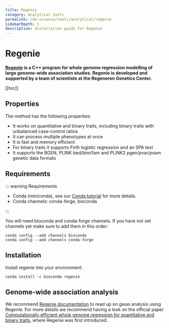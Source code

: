 ```yaml
---
title: Regenie
category: Analytical tools
permalink: /do-science/tools/analytical/regenie
sidebarDepth: 1
description: Installation guide for Regenie
---
```


# Regenie

**[Regenie](https://github.com/rgcgithub/regenie) is a C++ program for whole genome regression modelling of large genome-wide association studies. Regenie is developed and supported by a team of scientists at the Regeneron Genetics Center.**

[[toc]]

## Properties

The method has the following properties:

- It works on quantitative and binary traits, including binary traits with unbalanced case-control ratios
- It can process multiple phenotypes at once
- It is fast and memory efficient
- For binary traits it supports Firth logistic regression and an SPA test
- It supports the BGEN, PLINK bed/bim/fam and PLINK2 pgen/pvar/psam genetic data formats

## Requirements

::: warning Requirements

- Conda (miniconda), see our [Conda tutorial](/do-science/tools/analytical/conda/) for more details.
- Conda channels: conda-forge, bioconda

:::

You will need bioconda and conda-forge channels. If you have not set channels yet
make sure to add them in this order:
```
conda config --add channels bioconda
conda config --add channels conda-forge
```

## Installation

Install regenie into your environment:
```
conda install -c bioconda regenie
```

## Genome-wide association analysis

We recommend [Regenie documentation](https://rgcgithub.github.io/regenie/options/) to read up on gwas analysis
using Regenie. For more details we recommend having a look on the official paper
[Computationally efficient whole genome regression for quantitative and binary traits](https://www.biorxiv.org/content/10.1101/2020.06.19.162354v2.abstract),
where Regenie was first introduced.
